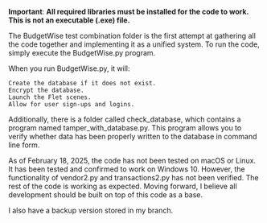 **Important**:
**All required libraries must be installed for the code to work. This is not an executable (.exe) file.**

The BudgetWise test combination folder is the first attempt at gathering all the code together and implementing it as a unified system. To run the code, simply execute the BudgetWise.py program.

When you run BudgetWise.py, it will:

    Create the database if it does not exist.
    Encrypt the database.
    Launch the Flet scenes.
    Allow for user sign-ups and logins.

Additionally, there is a folder called check_database, which contains a program named tamper_with_database.py. This program allows you to verify whether data has been properly written to the database in command line form.

As of February 18, 2025, the code has not been tested on macOS or Linux. It has been tested and confirmed to work on Windows 10. However, the functionality of vendor2.py and transactions2.py has not been verified. The rest of the code is working as expected. Moving forward, I believe all development should be built on top of this code as a base.

I also have a backup version stored in my branch.
